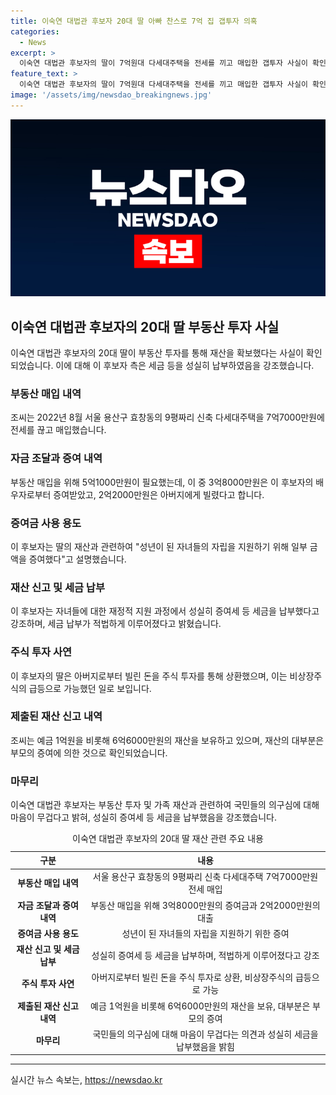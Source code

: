 ```yaml
---
title: 이숙연 대법관 후보자 20대 딸 아빠 찬스로 7억 집 갭투자 의혹
categories:
  - News
excerpt: >
  이숙연 대법관 후보자의 딸이 7억원대 다세대주택을 전세를 끼고 매입한 갭투자 사실이 확인됐다. 후보자는 5억1000만원 중 3억800만원은 아버지로부터 증여받고, 2억200만원은 빌렸다고 설명했으며, 증여 신고와 세금 납부는 성실히 이뤄졌다고 전했다. 조씨는 부친으로부터 빌린 돈을 주식투자를 통해 갚았으며, 후보자는 자녀들의 자립을 위해 증여했다고 설명했다.
feature_text: >
  이숙연 대법관 후보자의 딸이 7억원대 다세대주택을 전세를 끼고 매입한 갭투자 사실이 확인됐다. 후보자는 5억1000만원 중 3억800만원은 아버지로부터 증여받고, 2억200만원은 빌렸다고 설명했으며, 증여 신고와 세금 납부는 성실히 이뤄졌다고 전했다. 조씨는 부친으로부터 빌린 돈을 주식투자를 통해 갚았으며, 후보자는 자녀들의 자립을 위해 증여했다고 설명했다.
image: '/assets/img/newsdao_breakingnews.jpg'
---
```


<p><img src="/assets/img/newsdao_breakingnews.jpg" alt="bookingtag 속보" /></p>

<h2 data-ke-size="size26">이숙연 대법관 후보자의 20대 딸 부동산 투자 사실</h2>

<p data-ke-size="size16">이숙연 대법관 후보자의 20대 딸이 부동산 투자를 통해 재산을 확보했다는 사실이 확인되었습니다. 이에 대해 이 후보자 측은 세금 등을 성실히 납부하였음을 강조했습니다.</p>

<h3>부동산 매입 내역</h3>

<p data-ke-size="size16">조씨는 2022년 8월 서울 용산구 효창동의 9평짜리 신축 다세대주택을 7억7000만원에 전세를 끊고 매입했습니다.</p>

<h3>자금 조달과 증여 내역</h3>

<p data-ke-size="size16">부동산 매입을 위해 5억1000만원이 필요했는데, 이 중 3억8000만원은 이 후보자의 배우자로부터 증여받았고, 2억2000만원은 아버지에게 빌렸다고 합니다.</p>

<h3>증여금 사용 용도</h3>

<p data-ke-size="size16">이 후보자는 딸의 재산과 관련하여 "성년이 된 자녀들의 자립을 지원하기 위해 일부 금액을 증여했다"고 설명했습니다.</p>

<h3>재산 신고 및 세금 납부</h3>

<p data-ke-size="size16">이 후보자는 자녀들에 대한 재정적 지원 과정에서 성실히 증여세 등 세금을 납부했다고 강조하며, 세금 납부가 적법하게 이루어졌다고 밝혔습니다.</p>

<h3>주식 투자 사연</h3>

<p data-ke-size="size16">이 후보자의 딸은 아버지로부터 빌린 돈을 주식 투자를 통해 상환했으며, 이는 비상장주식의 급등으로 가능했던 일로 보입니다.</p>

<h3>제출된 재산 신고 내역</h3>

<p data-ke-size="size16">조씨는 예금 1억원을 비롯해 6억6000만원의 재산을 보유하고 있으며, 재산의 대부분은 부모의 증여에 의한 것으로 확인되었습니다.</p>

<h3>마무리</h3>

<p data-ke-size="size16">이숙연 대법관 후보자는 부동산 투자 및 가족 재산과 관련하여 국민들의 의구심에 대해 마음이 무겁다고 밝혀, 성실히 증여세 등 세금을 납부했음을 강조했습니다.</p>

<table>
  <caption>이숙연 대법관 후보자의 20대 딸 재산 관련 주요 내용</caption>
  <thead>
    <tr>
      <th scope="col" style="text-align: center;">구분</th>
      <th scope="col" style="text-align: center;">내용</th>
    </tr>
  </thead>
  <tbody>
    <tr>
      <td style="text-align: center;"><b>부동산 매입 내역</b></td>
      <td style="text-align: center;">서울 용산구 효창동의 9평짜리 신축 다세대주택 7억7000만원 전세 매입</td>
    </tr>
    <tr>
      <td style="text-align: center;"><b>자금 조달과 증여 내역</b></td>
      <td style="text-align: center;">부동산 매입을 위해 3억8000만원의 증여금과 2억2000만원의 대출</td>
    </tr>
    <tr>
      <td style="text-align: center;"><b>증여금 사용 용도</b></td>
      <td style="text-align: center;">성년이 된 자녀들의 자립을 지원하기 위한 증여</td>
    </tr>
    <tr>
      <td style="text-align: center;"><b>재산 신고 및 세금 납부</b></td>
      <td style="text-align: center;">성실히 증여세 등 세금을 납부하며, 적법하게 이루어졌다고 강조</td>
    </tr>
    <tr>
      <td style="text-align: center;"><b>주식 투자 사연</b></td>
      <td style="text-align: center;">아버지로부터 빌린 돈을 주식 투자로 상환, 비상장주식의 급등으로 가능</td>
    </tr>
    <tr>
      <td style="text-align: center;"><b>제출된 재산 신고 내역</b></td>
      <td style="text-align: center;">예금 1억원을 비롯해 6억6000만원의 재산을 보유, 대부분은 부모의 증여</td>
    </tr>
    <tr>
      <td style="text-align: center;"><b>마무리</b></td>
      <td style="text-align: center;">국민들의 의구심에 대해 마음이 무겁다는 의견과 성실히 세금을 납부했음을 밝힘</td>
    </tr>
  </tbody>
</table>

<hr>
실시간 뉴스 속보는, <a href="https://newsdao.kr" rel="dofollow">https://newsdao.kr</a>


